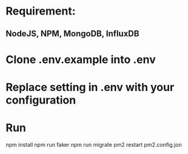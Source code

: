 # Requirement:
## NodeJS, NPM, MongoDB, InfluxDB
# Clone .env.example into .env
# Replace setting in .env with your configuration
# Run 
npm install
npm run faker
npm run migrate
pm2 restart pm2.config.jon